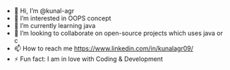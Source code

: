 - 👋 Hi, I’m @kunal-agr
- 👀 I’m interested in OOPS concept
- 🌱 I’m currently learning java
- 💞️ I’m looking to collaborate on open-source projects which uses java or c
- 📫 How to reach me https://www.linkedin.com/in/kunalagr09/
- ⚡ Fun fact: I am in love with Coding & Development

<!---
kunal-agr/kunal-agr is a ✨ special ✨ repository because its `README.md` (this file) appears on your GitHub profile.
You can click the Preview link to take a look at your changes.
--->
